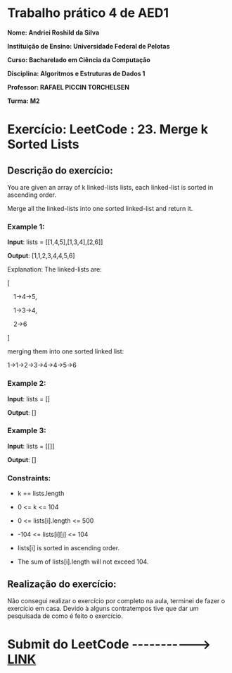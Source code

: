 # Trabalho prático 4 de AED1

**Nome: Andriei Roshild da Silva**

**Instituição de Ensino: Universidade Federal de Pelotas**

**Curso: Bacharelado em Ciência da Computação**

**Disciplina: Algoritmos e Estruturas de Dados 1**

**Professor: RAFAEL PICCIN TORCHELSEN**

**Turma: M2**

# Exercício: LeetCode : 23. Merge k Sorted Lists

## Descrição do exercício:
You are given an array of k linked-lists lists, each linked-list is sorted in ascending order.

Merge all the linked-lists into one sorted linked-list and return it.

### **Example 1:**

**Input**: lists = [[1,4,5],[1,3,4],[2,6]]

**Output**: [1,1,2,3,4,4,5,6]

Explanation: The linked-lists are:

[

&emsp;1->4->5,
  
&emsp;1->3->4,
  
&emsp;2->6

]

merging them into one sorted linked list:

1->1->2->3->4->4->5->6

### **Example 2:**

**Input**: lists = []

**Output**: []

### **Example 3:**

**Input**: lists = [[]]

**Output**: []

### **Constraints:**

- k == lists.length

- 0 <= k <= 104

- 0 <= lists[i].length <= 500

- -104 <= lists[i][j] <= 104

- lists[i] is sorted in ascending order.

- The sum of lists[i].length will not exceed 104.

## Realização do exercício:

Não consegui realizar o exercício por completo na aula, terminei de fazer o exercício em casa. Devido à alguns contratempos tive que dar um pesquisada de como é feito o exercício.

# Submit do LeetCode -----------> [LINK]([https://leetcode.com/submissions/detail/1722262319/](https://leetcode.com/submissions/detail/1738767616/))
